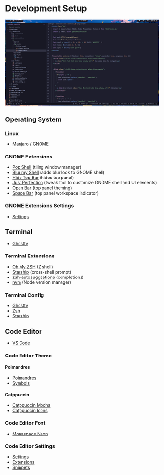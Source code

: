 # Development Setup

![Development setup](/images/preview.png)

## Operating System

### Linux

- [Manjaro](https://manjaro.org/) / [GNOME](https://www.gnome.org/)

### GNOME Extensions

- [Pop Shell](https://github.com/pop-os/shell) (tiling window manager)
- [Blur my Shell](https://extensions.gnome.org/extension/3193/blur-my-shell/) (adds blur look to GNOME shell)
- [Hide Top Bar](https://extensions.gnome.org/extension/545/hide-top-bar/) (hides top panel)
- [Just Perfection](https://extensions.gnome.org/extension/3843/just-perfection/) (tweak tool to customize GNOME shell and UI elements)
- [Open Bar](https://extensions.gnome.org/extension/6580/open-bar/) (top panel theming)
- [Space Bar](https://extensions.gnome.org/extension/5090/space-bar/) (top panel workspace indicator)

### GNOME Extensions Settings

- [Settings](/GNOME/extensions.dconf)

## Terminal

- [Ghostty](https://ghostty.org/)

### Terminal Extensions

- [Oh My ZSH](https://ohmyz.sh/) (Z shell)
- [Starship](https://starship.rs/) (cross-shell prompt)
- [zsh-autosuggestions](https://github.com/zsh-users/zsh-autosuggestions) (completions)
- [nvm](https://github.com/nvm-sh/nvm) (Node version manager)

### Terminal Config

- [Ghostty](/config/.config/ghostty/config)
- [Zsh](/config/.zshrc)
- [Starship](/config/.config/starship.toml)

## Code Editor

- [VS Code](https://code.visualstudio.com/)

### Code Editor Theme

#### Poimandres

- [Poimandres](https://marketplace.visualstudio.com/items?itemName=pmndrs.pmndrs)
- [Symbols](https://marketplace.visualstudio.com/items?itemName=miguelsolorio.symbols)

#### Catppuccin

- [Catppuccin Mocha](https://marketplace.visualstudio.com/items?itemName=Catppuccin.catppuccin-vsc)
- [Catppuccin Icons](https://marketplace.visualstudio.com/items?itemName=Catppuccin.catppuccin-vsc-icons)

### Code Editor Font

- [Monaspace Neon](https://monaspace.githubnext.com/)

### Code Editor Settings

- [Settings](/.vscode/settings.json)
- [Extensions](/.vscode/extensions.json)
- [Snippets](/.vscode/snippets)
